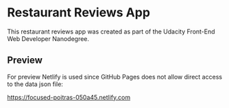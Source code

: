 # Restaurant Reviews App
This restaurant reviews app was created as part of the Udacity Front-End Web Developer Nanodegree.

## Preview
For preview Netlify is used since GitHub Pages does not allow direct access to the data json file:

https://focused-poitras-050a45.netlify.com